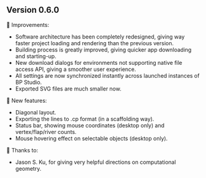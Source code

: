 
## Version 0.6.0

💪 Improvements:
- Software architecture has been completely redesigned, giving way faster project loading and rendering than the previous version.
- Building process is greatly improved, giving quicker app downloading and starting-up.
- New download dialogs for environments not supporting native file access API, giving a smoother user experience.
- All settings are now synchronized instantly across launched instances of BP Studio.
- Exported SVG files are much smaller now.

🚀 New features:
- Diagonal layout.
- Exporting the lines to .cp format (in a scaffolding way).
- Status bar, showing mouse coordinates (desktop only) and vertex/flap/river counts.
- Mouse hovering effect on selectable objects (desktop only).

🙏 Thanks to:
- Jason S. Ku, for giving very helpful directions on computational geometry.
